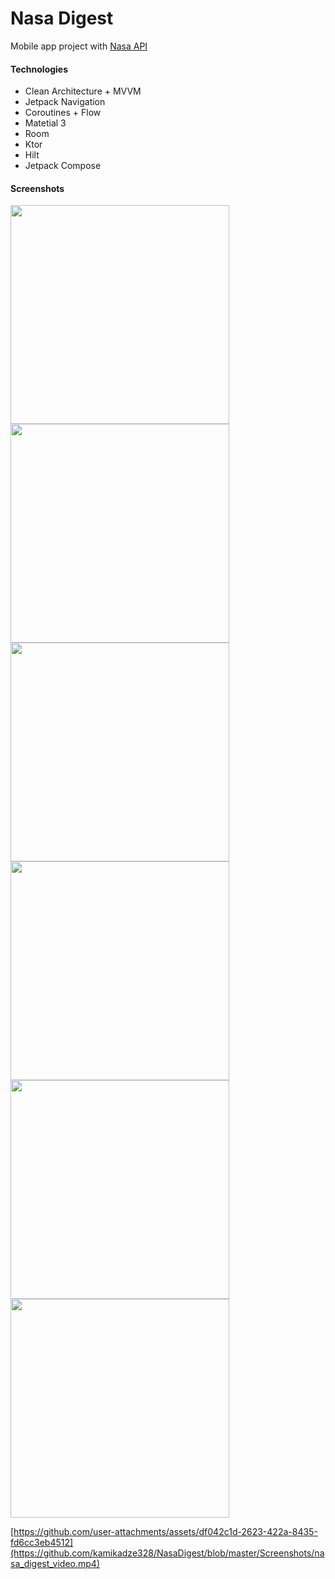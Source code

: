 # Nasa Digest
Mobile app project with [Nasa API](https://api.nasa.gov/)

#### Technologies
- Clean Architecture + MVVM
- Jetpack Navigation
- Coroutines + Flow
- Matetial 3
- Room
- Ktor
- Hilt
- Jetpack Compose

#### Screenshots
<img alt="" src="https://github.com/kamikadze328/NasaDigest/blob/master/Screenshots/img.webp" width="350"> <img alt="" src="https://github.com/kamikadze328/NasaDigest/blob/master/Screenshots/img_1.webp" width="350">
<img alt="" src="https://github.com/kamikadze328/NasaDigest/blob/master/Screenshots/img_2.webp" width="350"> <img alt="" src="https://github.com/kamikadze328/NasaDigest/blob/master/Screenshots/img_3.webp" width="350">
<img alt="" src="https://github.com/kamikadze328/NasaDigest/blob/master/Screenshots/img_4.webp" width="350"> <img alt="" src="https://github.com/kamikadze328/NasaDigest/blob/master/Screenshots/img_5.webp" width="350">




[https://github.com/user-attachments/assets/df042c1d-2623-422a-8435-fd6cc3eb4512](https://github.com/kamikadze328/NasaDigest/blob/master/Screenshots/nasa_digest_video.mp4)

